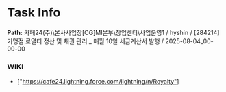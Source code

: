 # Task Info

**Path:** 카페24(주)\본사사업장\[CG]MI본부\창업센터\사업운영1 / hyshin / [284214] 가맹점 로열티 정산 및 채권 관리 _ 매월 10일 세금계산서 발행 / 2025-08-04_00-00-00

### WIKI
- ["https://cafe24.lightning.force.com/lightning/n/Royalty"]

